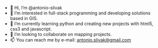 - 👋 Hi, I’m @antonio-slivak
- 👀 I’m interested in full-stack programming and developing solutions based in GIS.
- 🌱 I’m currently learning python and creating new projects with html5, css3 and javascript.
- 💞️ I’m looking to collaborate on mapping projects.
- 📫 You can reach me by e-mail: antonio.slivak@gmail.com

<!---
antonio-slivak/antonio-slivak is a ✨ special ✨ repository because its `README.md` (this file) appears on your GitHub profile.
You can click the Preview link to take a look at your changes.
--->
